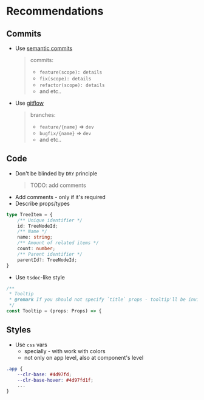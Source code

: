 # Recommendations

## Commits
- Use [semantic commits](https://gist.github.com/joshbuchea/6f47e86d2510bce28f8e7f42ae84c716)
   > commits:
   > - `feature(scope): details`
   > - `fix(scope): details`
   > - `refactor(scope): details`
   > - and etc..
   
- Use [gitflow](https://datasift.github.io/gitflow/IntroducingGitFlow.html)
   > branches:
   > - `feature/{name}` => `dev`
   > - `bugfix/{name}` => `dev`
   > - and etc..

## Code
- Don't be blinded by `DRY` principle
   > TODO: add comments
- Add comments - only if it's required
- Describe props/types
```ts
type TreeItem = {
    /** Unique identifier */
    id: TreeNodeId;
    /** Name */
    name: string;
    /** Amount of related items */
    count: number;
    /** Parent identifier */
    parentId?: TreeNodeId;
}
```
- Use `tsdoc`-like style
```ts
/**
 * Tooltip
 * @remark If you should not specify `title` props - tooltip'll be invisible
 */
const Tooltip = (props: Props) => {
```

## Styles
- Use `css` vars
  - specially - with work with colors
  - not only on app level, also at component's level

```css
.app {
    --clr-base: #4d97fd;
    --clr-base-hover: #4d97fd1f;
    ...
}
```
